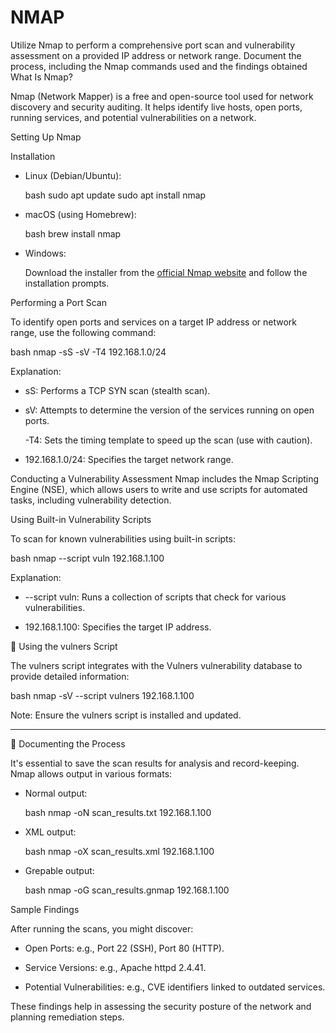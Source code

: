# NMAP
Utilize Nmap to perform a comprehensive port scan and vulnerability assessment on a provided IP address or network range. Document the process, including the Nmap commands used and the findings obtained
What Is Nmap?

Nmap (Network Mapper) is a free and open-source tool used for network discovery and security auditing. It helps identify live hosts, open ports, running services, and potential vulnerabilities on a network.

 Setting Up Nmap

 Installation

- Linux (Debian/Ubuntu):

  bash
  sudo apt update
  sudo apt install nmap
  

- macOS (using Homebrew):

  bash
  brew install nmap
  

- Windows:

  Download the installer from the [official Nmap website](https://nmap.org/download.html) and follow the installation prompts.


 Performing a Port Scan

To identify open ports and services on a target IP address or network range, use the following command:

bash
nmap -sS -sV -T4 192.168.1.0/24

Explanation:

- sS: Performs a TCP SYN scan (stealth scan).

- sV: Attempts to determine the version of the services running on open ports.

  -T4: Sets the timing template to speed up the scan (use with caution).

- 192.168.1.0/24: Specifies the target network range.

 Conducting a Vulnerability Assessment
Nmap includes the Nmap Scripting Engine (NSE), which allows users to write and use scripts for automated tasks, including vulnerability detection.

 Using Built-in Vulnerability Scripts

To scan for known vulnerabilities using built-in scripts:

bash
nmap --script vuln 192.168.1.100


Explanation:

- --script vuln: Runs a collection of scripts that check for various vulnerabilities.

- 192.168.1.100: Specifies the target IP address.

🔹 Using the vulners Script

The vulners script integrates with the Vulners vulnerability database to provide detailed information:

bash
nmap -sV --script vulners 192.168.1.100


Note: Ensure the vulners script is installed and updated.

---

📄 Documenting the Process

It's essential to save the scan results for analysis and record-keeping. Nmap allows output in various formats:

- Normal output:

  bash
  nmap -oN scan_results.txt 192.168.1.100
  

- XML output:

  bash
  nmap -oX scan_results.xml 192.168.1.100
  

- Grepable output:

  bash
  nmap -oG scan_results.gnmap 192.168.1.100
  

Sample Findings

After running the scans, you might discover:

- Open Ports: e.g., Port 22 (SSH), Port 80 (HTTP).

- Service Versions: e.g., Apache httpd 2.4.41.
- Potential Vulnerabilities: e.g., CVE identifiers linked to outdated services.

These findings help in assessing the security posture of the network and planning remediation steps.
